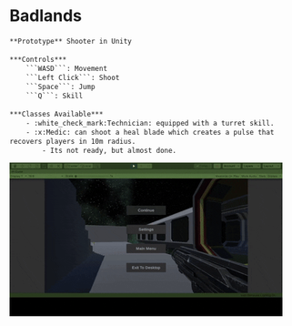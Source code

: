 # Badlands

	**Prototype** Shooter in Unity

	***Controls***
		```WASD```: Movement
		```Left Click```: Shoot
		```Space```: Jump
		```Q```: Skill

	***Classes Available***
		- :white_check_mark:Technician: equipped with a turret skill. 
		- :x:Medic: can shoot a heal blade which creates a pulse that recovers players in 10m radius.
			- Its not ready, but almost done.

![](Badlands.gif)